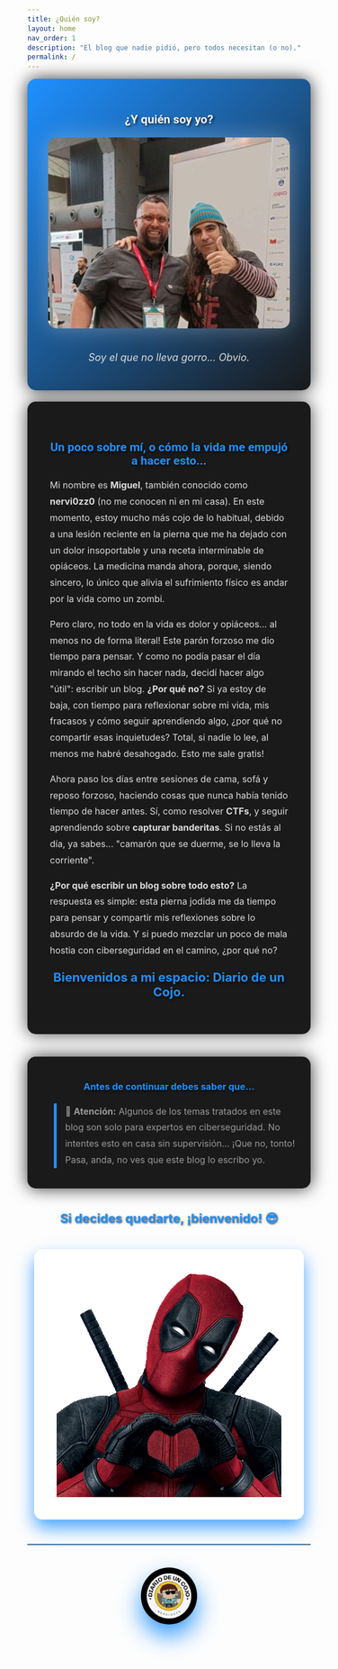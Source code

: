 ```yaml
---
title: ¿Quién soy?
layout: home
nav_order: 1
description: "El blog que nadie pidió, pero todos necesitan (o no)."
permalink: /
---
```


<div style="background: linear-gradient(135deg, #1E90FF, #1a1a1a); color: #f5f5f5; padding: 30px; border-radius: 15px; box-shadow: 0 0 30px rgba(0, 0, 0, 0.8);">
  <h2 align="center" style="font-family: 'Roboto', sans-serif; color: #f5f5f5; text-shadow: 2px 2px 4px rgba(0, 0, 0, 0.7);">&iquest;Y quién soy yo?</h2>
  <div style="text-align: center; margin-top: 20px;">
    <img src="/assets/images/txemita.jpg" alt="Soy el que no lleva gorro... Obvio." style="max-width: 100%; height: auto; border-radius: 15px; box-shadow: 0 0 40px rgba(255, 255, 255, 0.3); margin-bottom: 20px;">
    <p style="font-size: 18px; color: #dcdcdc; font-style: italic;">Soy el que no lleva gorro... Obvio.</p>
  </div>
</div>

<div style="background: #1a1a1a; color: #f5f5f5; padding: 40px; border-radius: 15px; box-shadow: 0 0 30px rgba(0, 0, 0, 0.7); margin-top: 20px; animation: fadeIn 1.5s ease-in-out;">
  <h2 align="center" style="font-family: 'Roboto', sans-serif; color: #1E90FF; text-shadow: 2px 2px 4px rgba(0, 0, 0, 0.7);">Un poco sobre mí, o cómo la vida me empujó a hacer esto...</h2>

  <p style="font-size: 16px; line-height: 1.8; color: #dcdcdc;">Mi nombre es <strong>Miguel</strong>, también conocido como <strong>nervi0zz0</strong> (no me conocen ni en mi casa). En este momento, estoy mucho más cojo de lo habitual, debido a una lesión reciente en la pierna que me ha dejado con un dolor insoportable y una receta interminable de opiáceos. La medicina manda ahora, porque, siendo sincero, lo único que alivia el sufrimiento físico es andar por la vida como un zombi.</p>

  <p style="font-size: 16px; line-height: 1.8; color: #dcdcdc;">Pero claro, no todo en la vida es dolor y opiáceos... al menos no de forma literal! Este parón forzoso me dio tiempo para pensar. Y como no podía pasar el día mirando el techo sin hacer nada, decidí hacer algo "útil": escribir un blog. <strong>¿Por qué no?</strong> Si ya estoy de baja, con tiempo para reflexionar sobre mi vida, mis fracasos y cómo seguir aprendiendo algo, ¿por qué no compartir esas inquietudes? Total, si nadie lo lee, al menos me habré desahogado. Esto me sale gratis!</p>

  <p style="font-size: 16px; line-height: 1.8; color: #dcdcdc;">Ahora paso los días entre sesiones de cama, sofá y reposo forzoso, haciendo cosas que nunca había tenido tiempo de hacer antes. Sí, como resolver <strong>CTFs</strong>, y seguir aprendiendo sobre <strong>capturar banderitas</strong>. Si no estás al día, ya sabes... "camarón que se duerme, se lo lleva la corriente".</p>

  <p style="font-size: 16px; line-height: 1.8; color: #dcdcdc;"><strong>¿Por qué escribir un blog sobre todo esto?</strong> La respuesta es simple: esta pierna jodida me da tiempo para pensar y compartir mis reflexiones sobre lo absurdo de la vida. Y si puedo mezclar un poco de mala hostia con ciberseguridad en el camino, ¿por qué no?</p>

  <p style="text-align: center; font-size: 22px; font-weight: bold; color: #1E90FF; margin-top: 20px; text-shadow: 2px 2px 4px rgba(0, 0, 0, 0.7);">Bienvenidos a mi espacio: Diario de un Cojo.</p>
</div>

<div style="background: #1a1a1a; color: #f5f5f5; padding: 20px; border-radius: 15px; box-shadow: 0 0 30px rgba(0, 0, 0, 0.8); margin-top: 40px;">
  <h3 align="center" style="color: #1E90FF; text-shadow: 2px 2px 4px rgba(0, 0, 0, 0.7);">Antes de continuar debes saber que...</h3>
  <blockquote style="font-size: 16px; line-height: 1.8; color: #999; border-left: 5px solid #1E90FF; padding-left: 15px; margin-top: 20px;">
    🚨 <strong>Atención:</strong> Algunos de los temas tratados en este blog son solo para expertos en ciberseguridad. No intentes esto en casa sin supervisión... ¡Que no, tonto! Pasa, anda, no ves que este blog lo escribo yo.
  </blockquote>
</div>

<div style="text-align: center; margin-top: 40px; animation: popIn 1.5s ease-in-out;">
  <p style="font-size: 22px; color: #1E90FF; font-weight: bold; text-shadow: 1px 1px 3px rgba(0, 0, 0, 0.7);">Si decides quedarte, ¡bienvenido! 😎</p>
  <img src="/assets/images/gif/14Vb.gif" alt="corazones" style="max-width: 100%; height: auto; border-radius: 15px; box-shadow: 0 15px 30px rgba(30, 144, 255, 0.8); margin-top: 20px;">
</div>

<hr style="border: none; border-top: 1px solid #1E90FF; margin: 40px 0; opacity: 0.9;">

<div style="text-align: center; margin-top: 40px; animation: popIn 1.5s ease-in-out;">
  <img src="/assets/images/cojo.png" alt="Firma" style="max-width: 20%; height: auto; border-radius: 50%; box-shadow: 0 20px 40px rgba(30, 144, 255, 0.9);">
</div>

<style>
@keyframes fadeIn {
  from { opacity: 0; }
  to { opacity: 1; }
}

@keyframes popIn {
  0% { transform: scale(0.8); opacity: 0; }
  100% { transform: scale(1); opacity: 1; }
}
</style>
